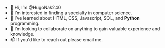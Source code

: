 - 👋 Hi, I’m @HugoNak240
- 👀 I’m interested in finding a specialty in computer science.
- 🌱 I’ve learned about HTML, CSS, Javascript, SQL, and <b>Python</b> programming.
- 💞️ I’m looking to collaborate on anything to gain valuable experience and knowledge.
- 📫 If you'd like to reach out please email me. 

<!---
HugoNak240/HugoNak240 is a ✨ special ✨ repository because its `README.md` (this file) appears on your GitHub profile.
You can click the Preview link to take a look at your changes.
--->
